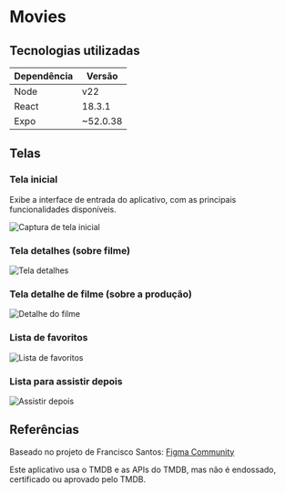 # Movies

## Tecnologias utilizadas

| Dependência | Versão    |
|-------------|-----------|
| Node        | v22       |
| React       | 18.3.1    |
| Expo        | ~52.0.38  |

## Telas

### Tela inicial
Exibe a interface de entrada do aplicativo, com as principais funcionalidades disponíveis.

![Captura de tela inicial](https://github.com/user-attachments/assets/c32df13f-e26c-410d-869d-fbe98d9623e7)

### Tela detalhes (sobre filme)
![Tela detalhes](https://github.com/user-attachments/assets/92f77ae8-b37a-4e2f-adb9-0c8d4f5b634a)

### Tela detalhe de filme (sobre a produção)
![Detalhe do filme](https://github.com/user-attachments/assets/bb33349e-bfbc-479e-918c-fe3f23c63563)

### Lista de favoritos
![Lista de favoritos](https://github.com/user-attachments/assets/7347b309-7961-4e11-bc42-ece1931ef555)

### Lista para assistir depois
![Assistir depois](https://github.com/user-attachments/assets/c0c788c4-296d-49b3-a016-d484d7c8b733)

## Referências

Baseado no projeto de Francisco Santos: [Figma Community](https://www.figma.com/community/file/1124835379376527920)

Este aplicativo usa o TMDB e as APIs do TMDB, mas não é endossado, certificado ou aprovado pelo TMDB.
